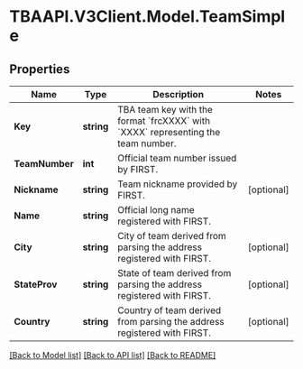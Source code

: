 # TBAAPI.V3Client.Model.TeamSimple
## Properties

Name | Type | Description | Notes
------------ | ------------- | ------------- | -------------
**Key** | **string** | TBA team key with the format &#x60;frcXXXX&#x60; with &#x60;XXXX&#x60; representing the team number. | 
**TeamNumber** | **int** | Official team number issued by FIRST. | 
**Nickname** | **string** | Team nickname provided by FIRST. | [optional] 
**Name** | **string** | Official long name registered with FIRST. | 
**City** | **string** | City of team derived from parsing the address registered with FIRST. | [optional] 
**StateProv** | **string** | State of team derived from parsing the address registered with FIRST. | [optional] 
**Country** | **string** | Country of team derived from parsing the address registered with FIRST. | [optional] 

[[Back to Model list]](../README.md#documentation-for-models) [[Back to API list]](../README.md#documentation-for-api-endpoints) [[Back to README]](../README.md)

